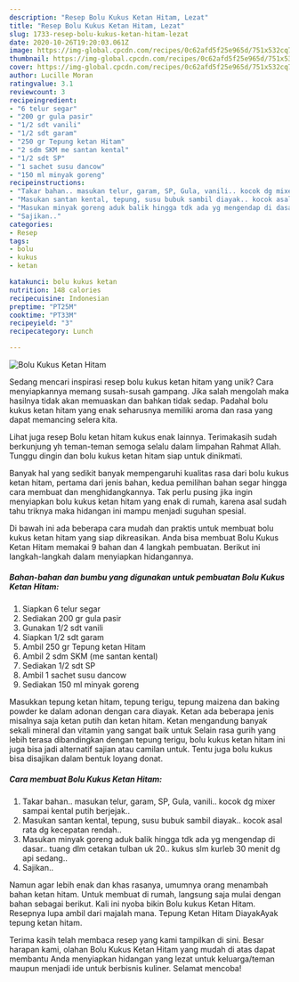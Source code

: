 ```yaml
---
description: "Resep Bolu Kukus Ketan Hitam, Lezat"
title: "Resep Bolu Kukus Ketan Hitam, Lezat"
slug: 1733-resep-bolu-kukus-ketan-hitam-lezat
date: 2020-10-26T19:20:03.061Z
image: https://img-global.cpcdn.com/recipes/0c62afd5f25e965d/751x532cq70/bolu-kukus-ketan-hitam-foto-resep-utama.jpg
thumbnail: https://img-global.cpcdn.com/recipes/0c62afd5f25e965d/751x532cq70/bolu-kukus-ketan-hitam-foto-resep-utama.jpg
cover: https://img-global.cpcdn.com/recipes/0c62afd5f25e965d/751x532cq70/bolu-kukus-ketan-hitam-foto-resep-utama.jpg
author: Lucille Moran
ratingvalue: 3.1
reviewcount: 3
recipeingredient:
- "6 telur segar"
- "200 gr gula pasir"
- "1/2 sdt vanili"
- "1/2 sdt garam"
- "250 gr Tepung ketan Hitam"
- "2 sdm SKM me santan kental"
- "1/2 sdt SP"
- "1 sachet susu dancow"
- "150 ml minyak goreng"
recipeinstructions:
- "Takar bahan.. masukan telur, garam, SP, Gula, vanili.. kocok dg mixer sampai kental putih berjejak.."
- "Masukan santan kental, tepung, susu bubuk sambil diayak.. kocok asal rata dg kecepatan rendah.."
- "Masukan minyak goreng aduk balik hingga tdk ada yg mengendap di dasar.. tuang dlm cetakan tulban uk 20.. kukus slm kurleb 30 menit dg api sedang.."
- "Sajikan.."
categories:
- Resep
tags:
- bolu
- kukus
- ketan

katakunci: bolu kukus ketan 
nutrition: 148 calories
recipecuisine: Indonesian
preptime: "PT25M"
cooktime: "PT33M"
recipeyield: "3"
recipecategory: Lunch

---
```



![Bolu Kukus Ketan Hitam](https://img-global.cpcdn.com/recipes/0c62afd5f25e965d/751x532cq70/bolu-kukus-ketan-hitam-foto-resep-utama.jpg)

Sedang mencari inspirasi resep bolu kukus ketan hitam yang unik? Cara menyiapkannya memang susah-susah gampang. Jika salah mengolah maka hasilnya tidak akan memuaskan dan bahkan tidak sedap. Padahal bolu kukus ketan hitam yang enak seharusnya memiliki aroma dan rasa yang dapat memancing selera kita.

Lihat juga resep Bolu ketan hitam kukus enak lainnya. Terimakasih sudah berkunjung yh teman-teman semoga selalu dalam limpahan Rahmat Allah. Tunggu dingin dan bolu kukus ketan hitam siap untuk dinikmati.

Banyak hal yang sedikit banyak mempengaruhi kualitas rasa dari bolu kukus ketan hitam, pertama dari jenis bahan, kedua pemilihan bahan segar hingga cara membuat dan menghidangkannya. Tak perlu pusing jika ingin menyiapkan bolu kukus ketan hitam yang enak di rumah, karena asal sudah tahu triknya maka hidangan ini mampu menjadi suguhan spesial.


Di bawah ini ada beberapa cara mudah dan praktis untuk membuat bolu kukus ketan hitam yang siap dikreasikan. Anda bisa membuat Bolu Kukus Ketan Hitam memakai 9 bahan dan 4 langkah pembuatan. Berikut ini langkah-langkah dalam menyiapkan hidangannya.

<!--inarticleads1-->

##### Bahan-bahan dan bumbu yang digunakan untuk pembuatan Bolu Kukus Ketan Hitam:

1. Siapkan 6 telur segar
1. Sediakan 200 gr gula pasir
1. Gunakan 1/2 sdt vanili
1. Siapkan 1/2 sdt garam
1. Ambil 250 gr Tepung ketan Hitam
1. Ambil 2 sdm SKM (me santan kental)
1. Sediakan 1/2 sdt SP
1. Ambil 1 sachet susu dancow
1. Sediakan 150 ml minyak goreng


Masukkan tepung ketan hitam, tepung terigu, tepung maizena dan baking powder ke dalam adonan dengan cara diayak. Ketan ada beberapa jenis misalnya saja ketan putih dan ketan hitam. Ketan mengandung banyak sekali mineral dan vitamin yang sangat baik untuk Selain rasa gurih yang lebih terasa dibandingkan dengan tepung terigu, bolu kukus ketan hitam ini juga bisa jadi alternatif sajian atau camilan untuk. Tentu juga bolu kukus bisa disajikan dalam bentuk loyang donat. 

<!--inarticleads2-->

##### Cara membuat Bolu Kukus Ketan Hitam:

1. Takar bahan.. masukan telur, garam, SP, Gula, vanili.. kocok dg mixer sampai kental putih berjejak..
1. Masukan santan kental, tepung, susu bubuk sambil diayak.. kocok asal rata dg kecepatan rendah..
1. Masukan minyak goreng aduk balik hingga tdk ada yg mengendap di dasar.. tuang dlm cetakan tulban uk 20.. kukus slm kurleb 30 menit dg api sedang..
1. Sajikan..


Namun agar lebih enak dan khas rasanya, umumnya orang menambah bahan ketan hitam. Untuk membuat di rumah, langsung saja mulai dengan bahan sebagai berikut. Kali ini nyoba bikin Bolu kukus Ketan Hitam. Resepnya lupa ambil dari majalah mana. Tepung Ketan Hitam DiayakAyak tepung ketan hitam. 

Terima kasih telah membaca resep yang kami tampilkan di sini. Besar harapan kami, olahan Bolu Kukus Ketan Hitam yang mudah di atas dapat membantu Anda menyiapkan hidangan yang lezat untuk keluarga/teman maupun menjadi ide untuk berbisnis kuliner. Selamat mencoba!
